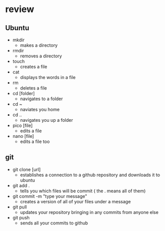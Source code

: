 # review


## Ubuntu
 - mkdir
   - makes a directory
 - rmdir
   - removes a directory
 - touch
   - creates a file
 - cat
   - displays the words in a file
 - rm
   - deletes a file
 - cd [folder]
   - navigates to a folder
 - cd ~
   - naviates you home
 - cd ..
   - navigates you up a folder
 - pico [file]
   - edits a file
 - nano [file]
   - edits a file too
 
## git
 - git clone [url]
   - establishes a connection to a github repository and downloads it to ubuntu
 - git add .
   - tells you which files will be commit ( the . means all of them)
 - git commit -m "type your message"
   - creates a version of all of your files under a message
 - git pull
   - updates your repository bringing in any commits from anyone else
 - git push
   - sends all your commits to github
